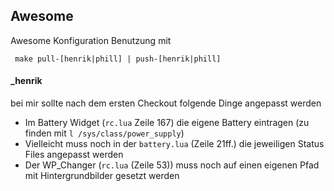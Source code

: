 ## Awesome

Awesome Konfiguration
Benutzung mit
```
 make pull-[henrik|phill] | push-[henrik|phill]
```

#### _henrik
bei mir sollte nach dem ersten Checkout folgende Dinge angepasst werden
* Im Battery Widget (`rc.lua` Zeile 167) die eigene Battery eintragen (zu finden mit `l /sys/class/power_supply`)
* Vielleicht muss noch in der `battery.lua` (Zeile 21ff.) die jeweiligen Status Files angepasst werden
* Der WP_Changer (`rc.lua` (Zeile 53)) muss noch auf einen eigenen Pfad mit Hintergrundbilder gesetzt werden
